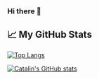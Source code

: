 ### Hi there 👋

## &#x1f4c8; My GitHub Stats

[![Top Langs](https://github-readme-stats.vercel.app/api/top-langs/?username=dani3&hide=java,html,css&theme=dracula)](https://github.com/anuraghazra/github-readme-stats)

[![Catalin's GitHub stats](https://github-readme-stats.vercel.app/api?username=dani3&theme=dracula)](https://github.com/anuraghazra/github-readme-stats)
